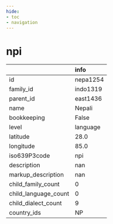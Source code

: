 ```yaml
---
hide:
- toc
- navigation
---
```

# npi
|                      | info     |
|:---------------------|:---------|
| id                   | nepa1254 |
| family_id            | indo1319 |
| parent_id            | east1436 |
| name                 | Nepali   |
| bookkeeping          | False    |
| level                | language |
| latitude             | 28.0     |
| longitude            | 85.0     |
| iso639P3code         | npi      |
| description          | nan      |
| markup_description   | nan      |
| child_family_count   | 0        |
| child_language_count | 0        |
| child_dialect_count  | 9        |
| country_ids          | NP       |